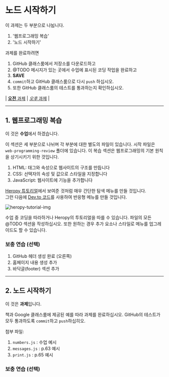 # 노드 시작하기

이 과제는 두 부분으로 나뉩니다.

1. '웹프로그래밍 복습'
2. '노드 시작하기'

과제를 완료하려면

1. GitHub 클래스룸에서 저장소를 다운로드하고
2. @TODO 메시지가 있는 곳에서 수업에 표시된 코딩 작업을 완료하고
3. **SAVE**
4. `commit`하고 GitHub 클래스룸으로 다시 `push` 하십시오.
5. 또한 GitHub 클래스룸의 테스트를 통과하는지 확인하십시오.

| [**오전** 과제](https://classroom.github.com/a/ufXcgZ68) | [_오후_ 과제](https://classroom.github.com/a/YeQuxwK6) |

---

## 1. 웹프로그래밍 복습

이 것은 **수업**에서 하겠습니다.

이 섹션은 세 부분으로 나뉘며 각 부분에 대한 별도의 파일이 있습니다. 시작 파일은 `web-programming-review` 폴더에 있습니다. 이 복습 섹션은 웹프로그래밍의 기본 원칙을 상기시키기 위한 것입니다.

1. HTML: 태그와 속성으로 웹사이트의 구조를 만듭니다
2. CSS: 선택자의 속성 및 값으로 스타일을 지정합니다
3. JavaScript: 웹사이트에 기능을 추가합니다

[Heropy 튜토리얼](https://heropy.blog/2019/04/24/html-css-starter/)에서 보여준 것처럼 매우 간단한 탐색 메뉴를 만들 것입니다.<br>
그런 다음에 [Dev.to 코드](https://dev.to/ljcdev/easy-hamburger-menu-with-js-2do0)를 사용하여 반응형 메뉴를 만들 것입니다.

![heropy-tutorial-img](https://heropy.blog/images/screenshot/html-css-starter/guthub_clone_page_header_structure.jpg)

수업 중 코딩을 따라하거나 Heropy의 투토리얼을 따를 수 있습니다. 파일의 모든 @TODO 섹션을 작성하십시오. 또한 원하는 경우 추가 요소나 스타일로 메뉴를 업그레이드도 할 수 있습니다.

### 보충 연습 (선택)

1. GitHub 헤더 생성 완료 (오른쪽)
2. 홈페이지 내용 생성 추가
3. 바닥글(footer) 섹션 추가

---

## 2. 노드 시작하기

이 것은 **과제**입니다.

책과 Google 클래스룸에 제공된 예를 따라 과제를 완료하십시오. GitHub의 테스트가 모두 통과하도록 `commit`하고 `push`하십히오.

첨부 파일:

1. `numbers.js` : 수업 예시
2. `messages.js` : p.63 예시
3. `print.js` : p.65 예시

### 보충 연습 (선택)